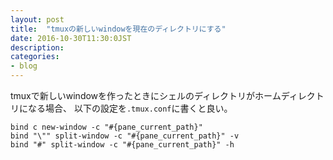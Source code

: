 ```yaml
---
layout: post
title:  "tmuxの新しいwindowを現在のディレクトリにする"
date: 2016-10-30T11:30:0JST
description:
categories:
- blog
---
```


tmuxで新しいwindowを作ったときにシェルのディレクトリがホームディレクトリになる場合、
以下の設定を`.tmux.conf`に書くと良い。

```
bind c new-window -c "#{pane_current_path}"
bind "\"" split-window -c "#{pane_current_path}" -v
bind "#" split-window -c "#{pane_current_path}" -h
```
